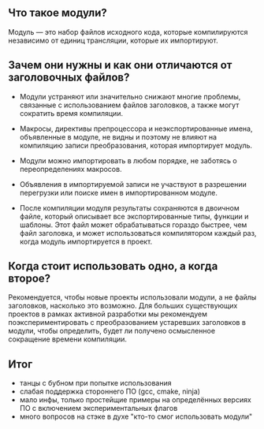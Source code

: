 ## Что такое модули?

Модуль — это набор файлов исходного кода, которые компилируются независимо от единиц трансляции, которые их импортируют.

## Зачем они нужны и как они отличаются от заголовочных файлов?

- Модули устраняют или значительно снижают многие проблемы, связанные с использованием файлов заголовков, а также могут сократить время компиляции.

- Макросы, директивы препроцессора и неэкспортированные имена, объявленные в модуле, не видны и поэтому не влияют на компиляцию записи преобразования, которая импортирует модуль.

- Модули можно импортировать в любом порядке, не заботясь о переопределениях макросов.

- Объявления в импортируемой записи не участвуют в разрешении перегрузки или поиске имен в импортированном модуле.

- После компиляции модуля результаты сохраняются в двоичном файле, который описывает все экспортированные типы, функции и шаблоны. Этот файл может обрабатываться гораздо быстрее, чем файл заголовка, и может использоваться компилятором каждый раз, когда модуль импортируется в проект.

## Когда стоит использовать одно, а когда второе?

Рекомендуется, чтобы новые проекты использовали модули, а не файлы заголовков, насколько это возможно. Для больших существующих проектов в рамках активной разработки мы рекомендуем поэкспериментировать с преобразованием устаревших заголовков в модули, чтобы определить, будет ли получено осмысленное сокращение времени компиляции.

## Итог
- танцы с бубном при попытке использования
- слабая поддержка стороннего ПО (gcc, cmake, ninja)
- мало инфы, только простейщие примеры на определённых версиях ПО с включением экспериментальных флагов
- много вопросов на стэке в духе "кто-то смог использовать модули"
